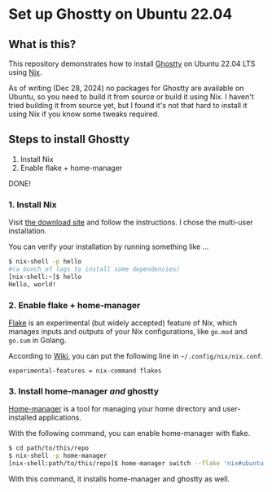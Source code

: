 Set up Ghostty on Ubuntu 22.04
==============================

What is this?
-------------

This repository demonstrates how to install [Ghostty](https://ghostty.org/) on
Ubuntu 22.04 LTS using [Nix](https://nixos.org/download/).

As of writing (Dec 28, 2024) no packages for Ghostty are available on Ubuntu,
so you need to build it from source or build it using Nix. I haven't tried
building it from source yet, but I found it's not that hard to install it using
Nix if you know some tweaks required.

Steps to install Ghostty
------------------------

1. Install Nix
2. Enable flake + home-manager

DONE!

### 1. Install Nix

Visit [the download site](https://nixos.org/download/) and follow the instructions.
I chose the multi-user installation.

You can verify your installation by running something like ...

```bash
$ nix-shell -p hello
#(a bunch of logs to install some dependencies)
[nix-shell:~]$ hello
Hello, world!
```

### 2. Enable flake + home-manager

[Flake](https://nixos.wiki/wiki/Flakes) is an experimental (but widely accepted)
feature of Nix, which manages inputs and outputs of your Nix configurations,
like `go.mod` and `go.sum` in Golang.

According to [Wiki](https://nix-community.github.io/home-manager), you can put
the following line in `~/.config/nix/nix.conf`.

```
experimental-features = nix-command flakes
```

### 3. Install home-manager _and_ ghostty

[Home-manager](https://github.com/nix-community/home-manager) is a tool for 
managing your home directory and user-installed applications.

With the following command, you can enable home-manager with flake.

```bash
$ cd path/to/this/repo
$ nix-shell -p home-manager
[nix-shell:path/to/this/repo]$ home-manager switch --flake 'nix#ubuntu'
```

With this command, it installs home-manager and ghostty as well.

